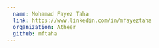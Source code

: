 ```yaml
---
  name: Mohamad Fayez Taha
  link: https://www.linkedin.com/in/mfayeztaha
  organization: Atheer
  github: mftaha
---
```

